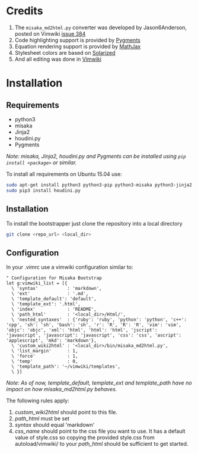 # Credits

1. The `misaka_md2html.py` converter was developed by Jason6Anderson, posted on Vimwiki [issue 384](http://code.google.com/p/vimwiki/issues/detail?id=384)
1. Code highlighting support is provided by [Pygments][]
1. Equation rendering support is provided by [MathJax][] 
1. Stylesheet colors are based on [Solarized][]
1. And all editing was done in [Vimwiki][]

[Vimwiki]: http://code.google.com/p/vimwiki
[Pygments]: http://pygments.org/
[MathJax]: http://www.mathjax.org/
[Solarized]: http://ethanschoonover.com/solarized

# Installation

## Requirements

* python3
* misaka
* Jinja2
* houdini.py
* Pygments

*Note: misaka, Jinja2, houdini.py and Pygments can be installed using `pip install <package>` or similar.*

To install all requirements on Ubuntu 15.04 use:

```bash
sudo apt-get install python3 python3-pip python3-misaka python3-jinja2 python3-pygments
sudo pip3 install houdini.py
```

## Installation

To install the bootstrapper just clone the repository into a local directory
```bash
git clone <repo_url> <local_dir>
```

## Configuration

In your .vimrc use a vimwiki configuration similar to:

```vim
" Configuration for Misaka Bootstrap
let g:vimwiki_list = [{
  \ 'syntax'           : 'markdown',
  \ 'ext'              : '.md',
  \ 'template_default': 'default',
  \ 'template_ext': '.html',
  \ 'index'            : 'README',
  \ 'path_html'        : '<local_dir>/Html/',
  \ 'nested_syntaxes'  : {'ruby': 'ruby', 'python': 'python', 'c++': 'cpp', 'sh': 'sh', 'bash': 'sh', 'r': 'R', 'R': 'R', 'vim': 'vim', 'objc': 'objc', 'xml': 'html', 'html': 'html', 'jscript': 'javascript', 'javascript': 'javascript', 'css': 'css', 'ascript': 'applescript', 'mkd': 'markdown'},
  \ 'custom_wiki2html' : '<local_dir>/bin/misaka_md2html.py',
  \ 'list_margin'      : 1,
  \ 'force'            : 1,
  \ 'temp'             : 0,
  \ 'template_path': '~/vimwiki/templates', 
  \ }]
```

*Note: As of now, template_default, template_ext and template_path have no impact on how misaka_md2html.py behaves.*

The following rules apply:
1. *custom_wiki2html* should point to this file.
2. *path_html* must be set
3. *syntax* should equal 'markdown'
4. *css_name* should point to the css file you want to use. It has a default value of style.css so copying the provided style.css from autoload/vimwiki/ to your *path_html* should be sufficient to get started. 
